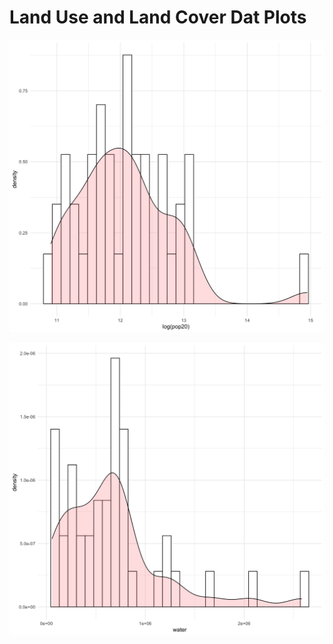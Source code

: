 # Land Use and Land Cover Dat Plots

![](haiti_bar_and_density)

![](haiti_bar_and_density_water)



